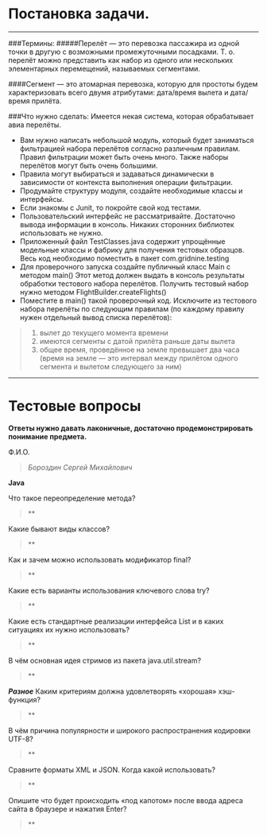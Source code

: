 Постановка задачи.
===================
--------------------

###Термины:
#####Перелёт — это перевозка пассажира из одной точки в другую с возможными промежуточными посадками. Т. о. перелёт можно представить как набор из одного или нескольких элементарных перемещений, называемых сегментами. 

####Сегмент — это атомарная перевозка, которую для простоты будем характеризовать всего двумя атрибутами: дата/время вылета и дата/время прилёта.

###Что нужно сделать:
Имеется некая система, которая обрабатывает авиа перелёты.
- Вам нужно написать небольшой модуль, который будет заниматься фильтрацией набора перелётов согласно различным правилам. Правил фильтрации может быть очень много. Также наборы перелётов могут быть очень большими. 
- Правила могут выбираться и задаваться динамически в зависимости от контекста выполнения операции фильтрации.
- Продумайте структуру модуля, создайте необходимые классы и интерфейсы. 
- Если знакомы с Junit, то покройте свой код тестами. 
- Пользовательский интерфейс не рассматривайте. Достаточно вывода информации в консоль. Никаких сторонних библиотек использовать не нужно.
- Приложенный файл TestClasses.java содержит упрощённые модельные классы и фабрику для получения тестовых образцов. Весь код необходимо поместить в пакет com.gridnine.testing
- Для проверочного запуска создайте публичный класс Main c методом main() Этот метод должен выдать в консоль результаты обработки тестового набора перелётов. Получить тестовый набор нужно методом FlightBuilder.createFlights()
- Поместите в main() такой проверочный код. Исключите из тестового набора перелёты по следующим правилам (по каждому правилу нужен отдельный вывод списка перелётов):
>1. вылет до текущего момента времени
>2. имеются сегменты с датой прилёта раньше даты вылета
>3. общее время, проведённое на земле превышает два часа (время на земле — это интервал между прилётом одного сегмента и вылетом следующего за ним)


--------------------------------------
Тестовые вопросы
=====================================
**Ответы нужно давать лаконичные, достаточно продемонстрировать понимание предмета.**

Ф.И.О.  
>*Бороздин Сергей Михайлович*

**Java**

Что такое переопределение метода?
>**

Какие бывают виды классов?
>**

Как и зачем можно использовать модификатор final?
>**

Какие есть варианты использования ключевого слова try?
>**

Какие есть стандартные реализации интерфейса List и в каких ситуациях их нужно использовать?
>**

В чём основная идея стримов из пакета java.util.stream?
>**

***Разное***
Каким критериям должна удовлетворять «хорошая» хэш-функция?
>**

В чём причина популярности и широкого распространения кодировки UTF-8?
>**

Сравните форматы XML и JSON. Когда какой использовать?
>**

Опишите что будет происходить «под капотом» после ввода адреса сайта в браузере и нажатия Enter?
>**
